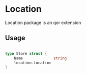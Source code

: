 Location
========

Location package is an qor extension

## Usage

```go

type Store struct {
	Name              string
    location.Location
}

```
